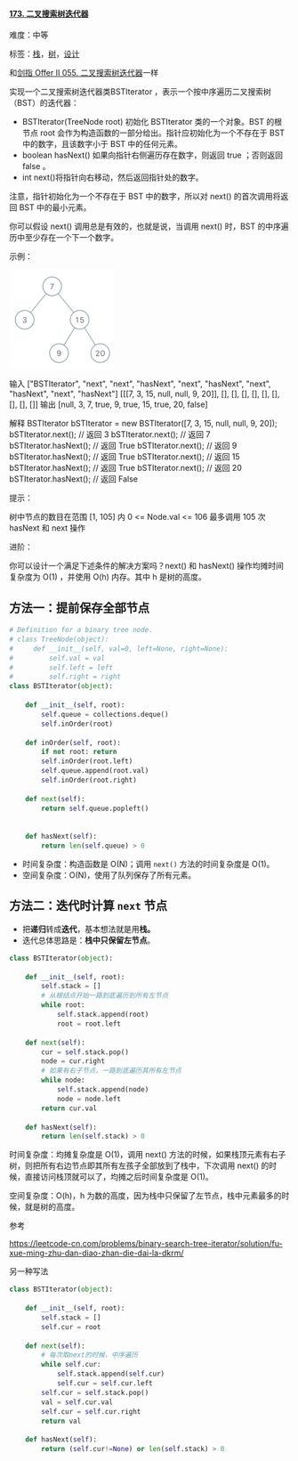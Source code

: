 #### [173. 二叉搜索树迭代器](https://leetcode-cn.com/problems/binary-search-tree-iterator/)

难度：中等

标签：[栈](../Topic/栈.md)，[树](../Topic/树.md)，[设计](../Topic/设计.md)

和[剑指 Offer II 055. 二叉搜索树迭代器](https://leetcode-cn.com/problems/kTOapQ/)一样

实现一个二叉搜索树迭代器类BSTIterator ，表示一个按中序遍历二叉搜索树（BST）的迭代器：

- BSTIterator(TreeNode root) 初始化 BSTIterator 类的一个对象。BST 的根节点 root 会作为构造函数的一部分给出。指针应初始化为一个不存在于 BST 中的数字，且该数字小于 BST 中的任何元素。
- boolean hasNext() 如果向指针右侧遍历存在数字，则返回 true ；否则返回 false 。
- int next()将指针向右移动，然后返回指针处的数字。

注意，指针初始化为一个不存在于 BST 中的数字，所以对 next() 的首次调用将返回 BST 中的最小元素。

你可以假设 next() 调用总是有效的，也就是说，当调用 next() 时，BST 的中序遍历中至少存在一个下一个数字。

 

示例：

![img](img/bst-tree.png)

输入
["BSTIterator", "next", "next", "hasNext", "next", "hasNext", "next", "hasNext", "next", "hasNext"]
[[[7, 3, 15, null, null, 9, 20]], [], [], [], [], [], [], [], [], []]
输出
[null, 3, 7, true, 9, true, 15, true, 20, false]

解释
BSTIterator bSTIterator = new BSTIterator([7, 3, 15, null, null, 9, 20]);
bSTIterator.next();    // 返回 3
bSTIterator.next();    // 返回 7
bSTIterator.hasNext(); // 返回 True
bSTIterator.next();    // 返回 9
bSTIterator.hasNext(); // 返回 True
bSTIterator.next();    // 返回 15
bSTIterator.hasNext(); // 返回 True
bSTIterator.next();    // 返回 20
bSTIterator.hasNext(); // 返回 False


提示：

树中节点的数目在范围 [1, 105] 内
0 <= Node.val <= 106
最多调用 105 次 hasNext 和 next 操作


进阶：

你可以设计一个满足下述条件的解决方案吗？next() 和 hasNext() 操作均摊时间复杂度为 O(1) ，并使用 O(h) 内存。其中 h 是树的高度。

## 方法一：提前保存全部节点

```python
# Definition for a binary tree node.
# class TreeNode(object):
#     def __init__(self, val=0, left=None, right=None):
#         self.val = val
#         self.left = left
#         self.right = right
class BSTIterator(object):

    def __init__(self, root):
        self.queue = collections.deque()
        self.inOrder(root)
    
    def inOrder(self, root):
        if not root: return
        self.inOrder(root.left)
        self.queue.append(root.val)
        self.inOrder(root.right)

    def next(self):
        return self.queue.popleft()


    def hasNext(self):
        return len(self.queue) > 0
```

- 时间复杂度：构造函数是 O(N)；调用 `next()` 方法的时间复杂度是 O(1)。
- 空间复杂度：O(N)，使用了队列保存了所有元素。

## 方法二：迭代时计算 `next`  节点

- 把**递归**转成**迭代**，基本想法就是用**栈。**
- 迭代总体思路是：**栈中只保留左节点**。



```python
class BSTIterator(object):

    def __init__(self, root):
        self.stack = []
        # 从根结点开始一路到底遍历到所有左节点
        while root:
            self.stack.append(root)
            root = root.left

    def next(self):
        cur = self.stack.pop()
        node = cur.right
        # 如果有右子节点，一路到底遍历其所有左节点
        while node:
            self.stack.append(node)
            node = node.left
        return cur.val

    def hasNext(self):
        return len(self.stack) > 0
```

时间复杂度：均摊复杂度是 O(1)，调用 next() 方法的时候，如果栈顶元素有右子树，则把所有右边节点即其所有左孩子全部放到了栈中，下次调用 next() 的时候，直接访问栈顶就可以了，均摊之后时间复杂度是 O(1)。

空间复杂度：O(h)，h 为数的高度，因为栈中只保留了左节点，栈中元素最多的时候，就是树的高度。

参考

https://leetcode-cn.com/problems/binary-search-tree-iterator/solution/fu-xue-ming-zhu-dan-diao-zhan-die-dai-la-dkrm/

另一种写法

```python
class BSTIterator(object):

    def __init__(self, root):
        self.stack = []
        self.cur = root

    def next(self):
        # 每次取next的时候，中序遍历
        while self.cur:
            self.stack.append(self.cur)
            self.cur = self.cur.left  
        self.cur = self.stack.pop()
        val = self.cur.val
        self.cur = self.cur.right
        return val

    def hasNext(self):
        return (self.cur!=None) or len(self.stack) > 0

```

